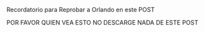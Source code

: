 Recordatorio para Reprobar a Orlando en este POST

POR FAVOR QUIEN VEA ESTO NO DESCARGE NADA DE ESTE POST
